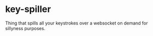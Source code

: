# key-spiller

Thing that spills all your keystrokes over a websocket on demand for sillyness purposes.

